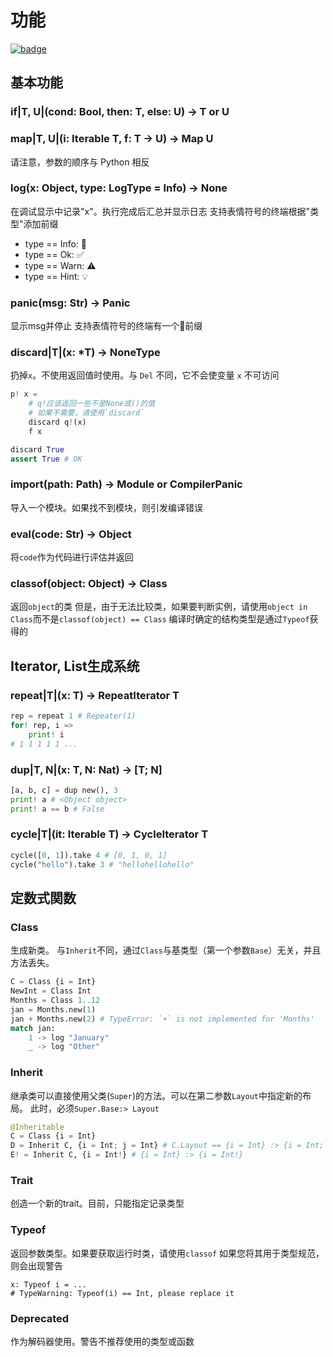 # 功能

[![badge](https://img.shields.io/endpoint.svg?url=https%3A%2F%2Fgezf7g7pd5.execute-api.ap-northeast-1.amazonaws.com%2Fdefault%2Fsource_up_to_date%3Fowner%3Derg-lang%26repos%3Derg%26ref%3Dmain%26path%3Ddoc/EN/API/funcs.md%26commit_hash%3Dc6eb78a44de48735213413b2a28569fdc10466d0)](https://gezf7g7pd5.execute-api.ap-northeast-1.amazonaws.com/default/source_up_to_date?owner=erg-lang&repos=erg&ref=main&path=doc/EN/API/funcs.md&commit_hash=c6eb78a44de48735213413b2a28569fdc10466d0)

## 基本功能

### if|T, U|(cond: Bool, then: T, else: U) -> T or U

### map|T, U|(i: Iterable T, f: T -> U) -> Map U

请注意，参数的顺序与 Python 相反

### log(x: Object, type: LogType = Info) -> None

在调试显示中记录"x"。执行完成后汇总并显示日志
支持表情符号的终端根据"类型"添加前缀

* type == Info: 💬
* type == Ok: ✅
* type == Warn: ⚠️
* type == Hint: 💡

### panic(msg: Str) -> Panic

显示msg并停止
支持表情符号的终端有一个🚨前缀

### discard|T|(x: *T) -> NoneType

扔掉`x`。不使用返回值时使用。与 `Del` 不同，它不会使变量 `x` 不可访问

```python
p! x =
    # q!应该返回一些不是None或()的值
    # 如果不需要，请使用`discard`
    discard q!(x)
    f x

discard True
assert True # OK
```

### import(path: Path) -> Module or CompilerPanic

导入一个模块。如果找不到模块，则引发编译错误

### eval(code: Str) -> Object

将`code`作为代码进行评估并返回

### classof(object: Object) -> Class

返回`object`的类
但是，由于无法比较类，如果要判断实例，请使用`object in Class`而不是`classof(object) == Class`
编译时确定的结构类型是通过`Typeof`获得的

## Iterator, List生成系统

### repeat|T|(x: T) -> RepeatIterator T

```python
rep = repeat 1 # Repeater(1)
for! rep, i =>
    print! i
# 1 1 1 1 1 ...
```

### dup|T, N|(x: T, N: Nat) -> [T; N]

```python
[a, b, c] = dup new(), 3
print! a # <Object object>
print! a == b # False
```

### cycle|T|(it: Iterable T) -> CycleIterator T

```python
cycle([0, 1]).take 4 # [0, 1, 0, 1]
cycle("hello").take 3 # "hellohellohello"
```

## 定数式関数

### Class

生成新类。 与`Inherit`不同，通过`Class`与基类型（第一个参数`Base`）无关，并且方法丢失。

```python
C = Class {i = Int}
NewInt = Class Int
Months = Class 1..12
jan = Months.new(1)
jan + Months.new(2) # TypeError: `+` is not implemented for 'Months'
match jan:
    1 -> log "January"
    _ -> log "Other"
```

### Inherit

继承类可以直接使用父类(`Super`)的方法。可以在第二参数`Layout`中指定新的布局。
此时，必须`Super.Base:> Layout`

```python
@Inheritable
C = Class {i = Int}
D = Inherit C, {i = Int; j = Int} # C.Layout == {i = Int} :> {i = Int; j = Int}
E! = Inherit C, {i = Int!} # {i = Int} :> {i = Int!}
```

### Trait

创造一个新的trait。目前，只能指定记录类型

### Typeof

返回参数类型。如果要获取运行时类，请使用`classof`
如果您将其用于类型规范，则会出现警告

```python,compile_warn
x: Typeof i = ...
# TypeWarning: Typeof(i) == Int, please replace it
```

### Deprecated

作为解码器使用。警告不推荐使用的类型或函数
